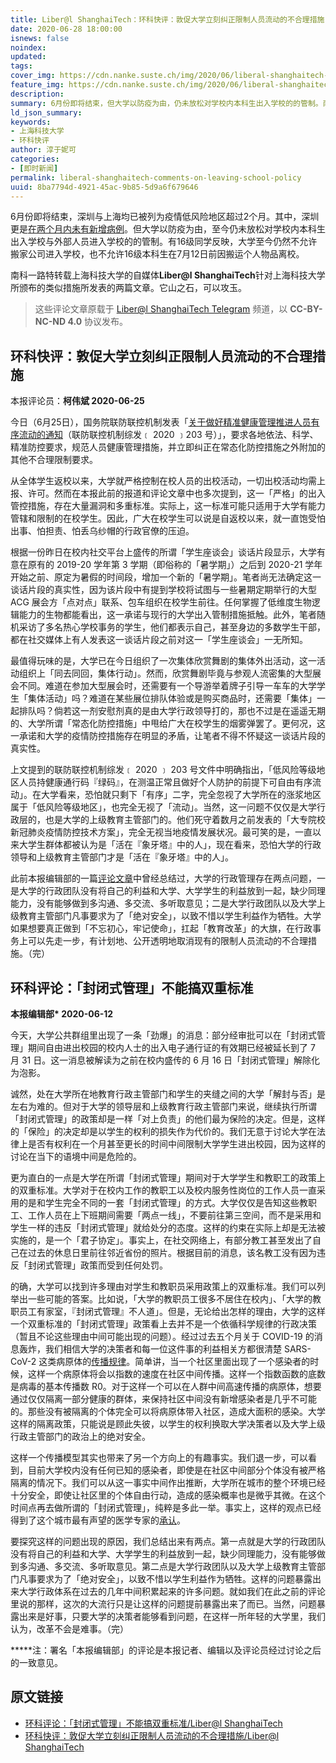 ```yaml
---
title: Liber@l ShanghaiTech：环科快评：敦促大学立刻纠正限制人员流动的不合理措施
date: 2020-06-28 18:00:00
isnews: false
noindex:
updated:
tags:
cover_img: https://cdn.nanke.suste.ch/img/2020/06/liberal-shanghaitech-comments-on-leaving-school-policy/banner.png
feature_img: https://cdn.nanke.suste.ch/img/2020/06/liberal-shanghaitech-comments-on-leaving-school-policy/banner.png
description:
summary: 6月份即将结束，但大学以防疫为由，仍未放松对学校内本科生出入学校的的管制。南科一路特转载上海科技大学的自媒体Liber@l ShanghaiTech针对上海科技大学所颁布的类似措施所发表的两篇文章。它山之石，可以攻玉。
ld_json_summary:
keywords:
- 上海科技大学
- 环科快评
author: 淳于妮可
categories:
- [即时新闻]
permalink: liberal-shanghaitech-comments-on-leaving-school-policy
uuid: 8ba7794d-4921-45ac-9b85-5d9a6f679646
---
```


6月份即将结束，深圳与上海均已被列为疫情低风险地区超过2个月。其中，深圳更是[在两个月内未有新增病例](http://wjw.sz.gov.cn/yqxx/content/post_7823505.html)。但大学以防疫为由，至今仍未放松对学校内本科生出入学校与外部人员进入学校的的管制。有16级同学反映，大学至今仍然不允许搬家公司进入学校，也不允许16级本科生在7月12日前因搬运个人物品离校。

南科一路特转载上海科技大学的自媒体**Liber@l ShanghaiTech**针对上海科技大学所颁布的类似措施所发表的两篇文章。它山之石，可以攻玉。

> 这些评论文章原载于 [Liber@l ShanghaiTech Telegram](https://t.me/Liberal_ShanghaiTech) 频道，以 **CC-BY-NC-ND 4.0** 协议发布。

## 环科快评：敦促大学立刻纠正限制人员流动的不合理措施

本报评论员：**柯伟斌 2020-06-25**

今日（6月25日），国务院联防联控机制发表「[关于做好精准健康管理推进人员有序流动的通知](http://www.nhc.gov.cn/jkj/s7916/202006/3494f1bec7ae4e66812b6e251d140ec0.shtml)（联防联控机制综发﹝ 2020 ﹞203 号）」，要求各地依法、科学、精准防控要求，规范人员健康管理措施，并立即纠正在常态化防控措施之外附加的其他不合理限制要求。

从全体学生返校以来，大学就严格控制在校人员的出校活动，一切出校活动均需上报、许可。然而在本报此前的报道和评论文章中也多次提到，这一「严格」的出入管控措施，存在大量漏洞和多重标准。实际上，这一标准可能只适用于大学有能力管辖和限制的在校学生。因此，广大在校学生可以说是自返校以来，就一直饱受怕出事、怕担责、怕丢乌纱帽的行政官僚的压迫。

根据一份昨日在校内社交平台上盛传的所谓「学生座谈会」谈话片段显示，大学有意在原有的 2019-20 学年第 3 学期（即俗称的「暑学期」）之后到 2020-21 学年开始之前、原定为暑假的时间段，增加一个新的「暑学期」。笔者尚无法确定这一谈话片段的真实性，因为该片段中有提到学校将试图与一些暑期定期举行的大型 ACG 展会方「点对点」联系、包车组织在校学生前往。任何掌握了低维度生物逻辑能力的生物都能看出，这一承诺与现行的大学出入管制措施抵触。此外，笔者随机采访了多名热心学校事务的学生，他们都表示自己，甚至身边的多数学生干部，都在社交媒体上有人发表这一谈话片段之前对这一「学生座谈会」一无所知。

最值得玩味的是，大学已在今日组织了一次集体欣赏舞剧的集体外出活动，这一活动组织上「同去同回，集体行动」。然而，欣赏舞剧毕竟与参观人流密集的大型展会不同。难道在参加大型展会时，还需要有一个导游举着牌子引导一车车的大学学生「集体活动」吗？难道在某些展位排队体验或是购买商品时，还需要「集体」一起排队吗？倘若这一剂安慰剂真的是由大学行政领导打的，那也不过是在遥遥无期的、大学所谓「常态化防控措施」中甩给广大在校学生的烟雾弹罢了。更何况，这一承诺和大学的疫情防控措施存在明显的矛盾，让笔者不得不怀疑这一谈话片段的真实性。

上文提到的联防联控机制综发﹝ 2020 ﹞ 203 号文件中明确指出，「低风险等级地区人员持健康通行码『绿码』，在测温正常且做好个人防护的前提下可自由有序流动」。在大学看来，恐怕就只剩下「有序」二字，完全忽视了大学所在的涨浆地区属于「低风险等级地区」，也完全无视了「流动」。当然，这一问题不仅仅是大学行政层的，也是大学的上级教育主管部门的。他们死守着数月之前发表的「大专院校新冠肺炎疫情防控技术方案」，完全无视当地疫情发展状况。最可笑的是，一直以来大学生群体都被认为是「活在『象牙塔』中的人」，现在看来，恐怕大学的行政领导和上级教育主管部门才是「活在『象牙塔』中的人」。

此前本报编辑部的一篇[评论文章](#环科评论：「封闭式管理」不能搞双重标准)中曾经总结过，大学的行政管理存在两点问题，一是大学的行政团队没有将自己的利益和大学、大学学生的利益放到一起，缺少同理能力，没有能够做到多沟通、多交流、多听取意见；二是大学行政团队以及大学上级教育主管部门凡事要求为了「绝对安全」，以致不惜以学生利益作为牺牲。大学如果想要真正做到「不忘初心，牢记使命」，扛起「教育改革」的大旗，在行政事务上可以先走一步，有计划地、公开透明地取消现有的限制人员流动的不合理措施。（完）

## 环科评论：「封闭式管理」不能搞双重标准

**本报编辑部\* 2020-06-12**

今天，大学公共群组里出现了一条「劲爆」的消息：部分经审批可以在「封闭式管理」期间自由进出校园的校内人士的出入电子通行证的有效期已经被延长到了 7 月 31 日。这一消息被解读为之前在校内盛传的 6 月 16 日「封闭式管理」解除化为泡影。

诚然，处在大学所在地教育行政主管部门和学生的夹缝之间的大学「解封与否」是左右为难的。但对于大学的领导层和上级教育行政主管部门来说，继续执行所谓「封闭式管理」的政策却是一样「对上负责」的他们最为保险的决定。但是，这样的「保险」的决定却是以学生的权利的损失作为代价的。我们无意于讨论大学在法律上是否有权利在一个月甚至更长的时间中间限制大学学生进出校园，因为这样的讨论在当下的语境中间是危险的。

更为直白的一点是大学在所谓「封闭式管理」期间对于大学学生和教职工的政策上的双重标准。大学对于在校内工作的教职工以及校内服务性岗位的工作人员一直采用的是和学生完全不同的一套「封闭式管理」的方式。大学仅仅是告知这些教职工、工作人员在上下班期间需要「两点一线」，不要前往第三空间，而不是采用和学生一样的违反「封闭式管理」就给处分的态度。这样的约束在实际上却是无法被实施的，是一个「君子协定」。事实上，在社交网络上，有部分教工甚至发出了自己在过去的休息日里前往邻近省份的照片。根据目前的消息，该名教工没有因为违反「封闭式管理」政策而受到任何处罚。

的确，大学可以找到许多理由对学生和教职员采用政策上的双重标准。我们可以列举出一些可能的答案。比如说，「大学的教职员工很多不居住在校内」、「大学的教职员工有家室，『封闭式管理』不人道」。但是，无论给出怎样的理由，大学的这样一个双重标准的「封闭式管理」政策看上去并不是一个依循科学规律的行政决策（暂且不论这些理由中间可能出现的问题）。经过过去五个月关于 COVID-19 的消息轰炸，我们相信大学的决策者和每一位这件事的利益相关方都很清楚 SARS-CoV-2 这类病原体的[传播规律](https://www.youtube.com/watch?v=Kas0tIxDvrg)。简单讲，当一个社区里面出现了一个感染者的时候，这样一个病原体将会以指数的速度在社区中间传播。这样一个指数函数的底数是病毒的基本传播数 R0。对于这样一个可以在人群中间高速传播的病原体，想要通过仅仅隔离一部分健康的群体，来保持社区中间没有新增感染者是几乎不可能的。那些没有被隔离的个体完全可以将病原体带入社区，造成大面积的感染。大学这样的隔离政策，只能说是顾此失彼，以学生的权利换取大学决策者以及大学上级行政主管部门的政治上的绝对安全。

这样一个传播模型其实也带来了另一个方向上的有趣事实。我们退一步，可以看到，目前大学校内没有任何已知的感染者，即使是在社区中间部分个体没有被严格隔离的情况下。我们可以从这一事实中间作出推断，大学所在城市的整个环境已经十分安全，即使让社区里的个体自由行动，造成的感染概率也是微乎其微。在这个时间点再去做所谓的「封闭式管理」，纯粹是多此一举。事实上，这样的观点已经得到了这个城市最有声望的医学专家的[承认](http://sh.xinhuanet.com/2020-04/08/c_138957458.htm)。

要探究这样的问题出现的原因，我们总结出来有两点。第一点就是大学的行政团队没有将自己的利益和大学、大学学生的利益放到一起，缺少同理能力，没有能够做到多沟通、多交流、多听取意见。第二点是大学行政团队以及大学上级教育主管部门凡事要求为了「绝对安全」，以致不惜以学生利益作为牺牲。这样的问题暴露出来大学行政体系在过去的几年中间积累起来的许多问题。就如我们在此之前的评论里说的那样，这次的大流行只是让这样的问题提前暴露出来了而已。当然，问题暴露出来是好事，只要大学的决策者能够看到问题，在这样一所年轻的大学里，我们认为，改革不会是难事。（完）

**\***注：署名「本报编辑部」的评论是本报记者、编辑以及评论员经过讨论之后的一致意见。

## 原文链接

- [环科评论：「封闭式管理」不能搞双重标准/Liber@l ShanghaiTech](https://t.me/Liberal_ShanghaiTech/58)
- [环科快评：敦促大学立刻纠正限制人员流动的不合理措施/Liber@l ShanghaiTech](https://t.me/Liberal_ShanghaiTech/62)